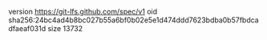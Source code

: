 version https://git-lfs.github.com/spec/v1
oid sha256:24bc4ad4b8bc027b55a6bf0b02e5e1d474ddd7623bdba0b57fbdcadfaeaf031d
size 13732
